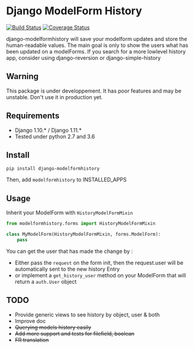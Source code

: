 Django ModelForm History
========================

[![Build Status](https://travis-ci.org/martync/django-modelformhistory.svg?branch=master)](https://travis-ci.org/martync/django-modelformhistory)
[![Coverage Status](https://coveralls.io/repos/github/martync/django-modelformhistory/badge.svg?branch=master&refresh=cach)](https://coveralls.io/github/martync/django-modelformhistory?branch=master)

django-modelformhistory will save your modelform updates and store the human-readable values. The main goal is only to show the users what has been updated on a modelForms. If you search for a more lowlevel history app, consider using django-reversion or django-simple-history


Warning
-------

This package is under developpement. It has poor features and may be unstable. Don't use it in production yet. 


Requirements
------------

 - Django 1.10.* / Django 1.11.*
 - Tested under python 2.7 and 3.6


Install
-------

```
pip install django-modelformhistory
```


Then, add `modelformhistory` to INSTALLED_APPS


Usage
-----

Inherit your ModelForm with `HistoryModelFormMixin`

```python
from modelformhistory.forms import HistoryModelFormMixin

class MyModelForm(HistoryModelFormMixin, forms.ModelForm):
    pass
```

You can get the user that has made the change by : 

* Either pass the `request` on the form init, then the request.user will be automatically sent to the new history Entry
* or implement a `get_history_user` method on your ModelForm that will return a `auth.User` object


TODO
----

 * Provide generic views to see history by object, user & both
 * Improve doc
 * ~~Querying models history easily~~
 * ~~Add more support and tests for filefield, boolean~~
 * ~~FR translation~~

